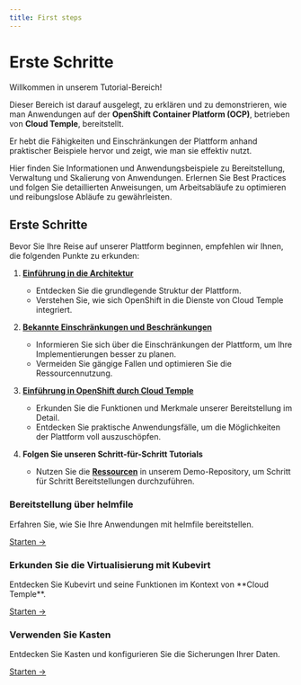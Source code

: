 ```yaml
---
title: First steps
---
```


# Erste Schritte

Willkommen in unserem Tutorial-Bereich!

Dieser Bereich ist darauf ausgelegt, zu erklären und zu demonstrieren, wie man Anwendungen auf der **OpenShift Container Platform (OCP)**, betrieben von **Cloud Temple**, bereitstellt.

Er hebt die Fähigkeiten und Einschränkungen der Plattform anhand praktischer Beispiele hervor und zeigt, wie man sie effektiv nutzt.

Hier finden Sie Informationen und Anwendungsbeispiele zu Bereitstellung, Verwaltung und Skalierung von Anwendungen. Erlernen Sie Best Practices und folgen Sie detaillierten Anweisungen, um Arbeitsabläufe zu optimieren und reibungslose Abläufe zu gewährleisten.

## Erste Schritte

Bevor Sie Ihre Reise auf unserer Plattform beginnen, empfehlen wir Ihnen, die folgenden Punkte zu erkunden:

1. [**Einführung in die Architektur**](../concepts.md#architecture-générale-de-la-plateforme)
   - Entdecken Sie die grundlegende Struktur der Plattform.
   - Verstehen Sie, wie sich OpenShift in die Dienste von Cloud Temple integriert.

2. [**Bekannte Einschränkungen und Beschränkungen**](../concepts.md#limites-actuelles-de-loffre-redhat-openshift-en-environnement-secnumcloud)
   - Informieren Sie sich über die Einschränkungen der Plattform, um Ihre Implementierungen besser zu planen.
   - Vermeiden Sie gängige Fallen und optimieren Sie die Ressourcennutzung.

3. [**Einführung in OpenShift durch Cloud Temple**](../quickstart.md)
   - Erkunden Sie die Funktionen und Merkmale unserer Bereitstellung im Detail.
   - Entdecken Sie praktische Anwendungsfälle, um die Möglichkeiten der Plattform voll auszuschöpfen.

4. **Folgen Sie unseren Schritt-für-Schritt Tutorials**
   - Nutzen Sie die [**Ressourcen**](https://github.com/Cloud-Temple/product-openshift-how-to/tree/main) in unserem Demo-Repository, um Schritt für Schritt Bereitstellungen durchzuführen.

<div class="card-grid">
  <div class="card">
    <h3>Bereitstellung über helmfile</h3>
    <p>Erfahren Sie, wie Sie Ihre Anwendungen mit helmfile bereitstellen.</p>
    <a href="./deploy-through-helmfile" class="card-link">Starten &rarr;</a>
  </div>
  <div class="card">
    <h3>Erkunden Sie die Virtualisierung mit Kubevirt</h3>
    <p>Entdecken Sie Kubevirt und seine Funktionen im Kontext von **Cloud Temple**.</p>
    <a href="./deploy-vm-with-kubevirt" class="card-link">Starten &rarr;</a>
  </div>
  <div class="card">
    <h3>Verwenden Sie Kasten</h3>
    <p>Entdecken Sie Kasten und konfigurieren Sie die Sicherungen Ihrer Daten.</p>
    <a href="./using-kasten" class="card-link">Starten &rarr;</a>
  </div>
</div>